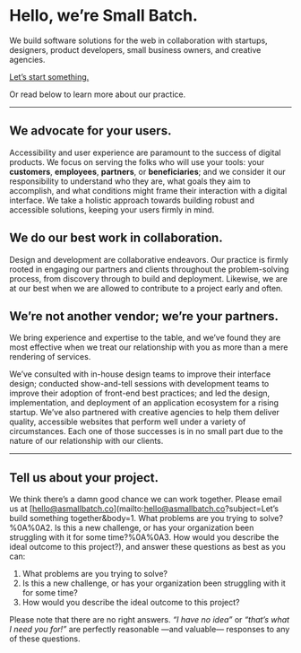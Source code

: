 # Hello, we’re Small Batch.

We build software solutions for the web in collaboration with startups, designers, product developers, small business owners, and creative agencies.

[Let’s start something.](/contact-us 'Tell us about your project.')

Or read below to learn more about our practice.

---

## We advocate for your users.
Accessibility and user experience are paramount to the success of digital products. We focus on serving the folks who will use your tools: your **customers**, **employees**, **partners**, or **beneficiaries**; and we consider it our responsibility to understand who they are, what goals they aim to accomplish, and what conditions might frame their interaction with a digital interface. We take a holistic approach towards building robust and accessible solutions, keeping your users firmly in mind.

## We do our best work in collaboration.
Design and development are collaborative endeavors. Our practice is firmly rooted in engaging our partners and clients throughout the problem-solving process, from discovery through to build and deployment. Likewise, we are at our best when we are allowed to contribute to a project early and often.

## We’re not another vendor; we’re your partners.
We bring experience and expertise to the table, and we’ve found they are most effective when we treat our relationship with you as more than a mere rendering of services.

We’ve consulted with in-house design teams to improve their interface design; conducted show-and-tell sessions with development teams to improve their adoption of front-end best practices; and led the design, implementation, and deployment of an application ecosystem for a rising startup. We’ve also partnered with creative agencies to help them deliver quality, accessible websites that perform well under a variety of circumstances. Each one of those successes is in no small part due to the nature of our relationship with our clients.

---

## Tell us about your project.
We think there’s a damn good chance we can work together. Please email us at [hello@asmallbatch.co](mailto:hello@asmallbatch.co?subject=Let’s build something together&body=1. What problems are you trying to solve?%0A%0A2. Is this a new challenge, or has your organization been struggling with it for some time?%0A%0A3. How would you describe the ideal outcome to this project?), and answer these questions as best as you can:

1. What problems are you trying to solve?
2. Is this a new challenge, or has your organization been struggling with it for some time?
3. How would you describe the ideal outcome to this project?

Please note that there are no right answers. _“I have no idea”_ or _“that’s what I need you for!”_ are perfectly reasonable —and valuable— responses to any of these questions.
